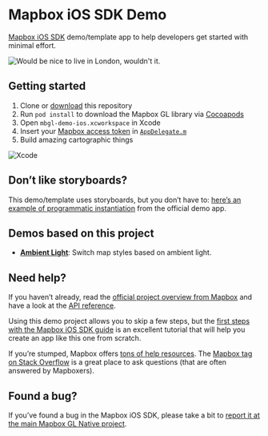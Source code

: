# Mapbox iOS SDK Demo

[Mapbox iOS SDK](https://mapbox.com/ios-sdk/) demo/template app to help developers get started with minimal effort.

![Would be nice to live in London, wouldn't it.](https://cloud.githubusercontent.com/assets/1198851/7786397/b7b2cf6c-0180-11e5-88cd-58647bbe3591.png)

## Getting started

1.  Clone or [download](https://github.com/friedbunny/mbgl-demo-ios/archive/master.zip) this repository
1. Run `pod install` to download the Mapbox GL library via [Cocoapods](https://cocoapods.org)
1. Open `mbgl-demo-ios.xcworkspace` in Xcode
1. Insert your [Mapbox access token](https://www.mapbox.com/developers/api/#access-tokens) in [`AppDelegate.m`](mbgl-demo-ios/AppDelegate.m#L23)
1. Build amazing cartographic things

![Xcode](https://cloud.githubusercontent.com/assets/1198851/13201165/3d11b940-d834-11e5-8509-bd711865b03d.jpg)

## Don’t like storyboards?

This demo/template uses storyboards, but you don’t have to: [here’s an example of programmatic instantiation](https://github.com/mapbox/mapbox-gl-native/blob/8219d72135c007c44b61a781c95c817a8618c478/platform/ios/app/MBXViewController.mm#L65-L68) from the official demo app.

## Demos based on this project

- [**Ambient Light**](https://github.com/friedbunny/ambient-light): Switch map styles based on ambient light.

## Need help?

If you haven’t already, read the [official project overview from Mapbox](https://www.mapbox.com/ios-sdk/) and have a look at the [API reference](https://www.mapbox.com/ios-sdk/api/). 

Using this demo project allows you to skip a few steps, but the [first steps with the Mapbox iOS SDK guide](https://www.mapbox.com/help/first-steps-ios-sdk/) is an excellent tutorial that will help you create an app like this one from scratch.

 If you’re stumped, Mapbox offers [tons of help resources](https://www.mapbox.com/help/). The [Mapbox tag on Stack Overflow](http://stackoverflow.com/questions/tagged/mapbox+ios) is a great place to ask questions (that are often answered by Mapboxers).

## Found a bug?

If you’ve found a bug in the Mapbox iOS SDK, please take a bit to [report it at the main Mapbox GL Native project](https://github.com/mapbox/mapbox-gl-native/issues).
